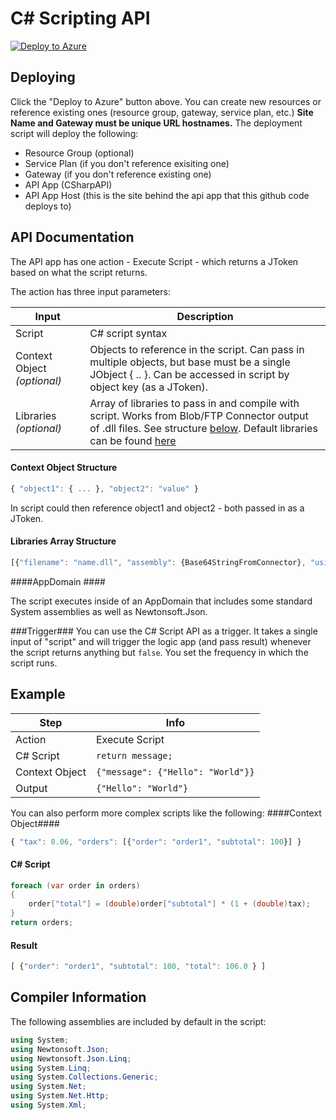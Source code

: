 # C# Scripting API
[![Deploy to Azure](http://azuredeploy.net/deploybutton.png)](https://azuredeploy.net/)

## Deploying ##
Click the "Deploy to Azure" button above.  You can create new resources or reference existing ones (resource group, gateway, service plan, etc.)  **Site Name and Gateway must be unique URL hostnames.**  The deployment script will deploy the following:
 * Resource Group (optional)
 * Service Plan (if you don't reference exisiting one)
 * Gateway (if you don't reference existing one)
 * API App (CSharpAPI)
 * API App Host (this is the site behind the api app that this github code deploys to)

## API Documentation ##
The API app has one action - Execute Script - which returns a JToken based on what the script returns.

The action has three input parameters:

| Input | Description |
| ----- | ----- |
| Script | C# script syntax |
| Context Object *(optional)* | Objects to reference in the script.  Can pass in multiple objects, but base must be a single JObject { .. }. Can be accessed in script by object key (as a JToken). |
| Libraries *(optional)* | Array of libraries to pass in and compile with script. Works from Blob/FTP Connector output of .dll files. See structure [below](#libraries-array-structure).  Default libraries can be found [here](#compiler-information) |

#### Context Object Structure ####
```javascript
{ "object1": { ... }, "object2": "value" }
```
In script could then reference object1 and object2 - both passed in as a JToken.

#### Libraries Array Structure ####
```javascript
[{"filename": "name.dll", "assembly": {Base64StringFromConnector}, "usingstatment": "using Library.Reference;"}, { ... } ] 
```

####AppDomain ####

The script executes inside of an AppDomain that includes some standard System assemblies as well as Newtonsoft.Json.

###Trigger###
You can use the C# Script API as a trigger.  It takes a single input of "script" and will trigger the logic app (and pass result) whenever the script returns anything but `false`.  You set the frequency in which the script runs.

## Example ##
| Step   | Info |
|----|----|
| Action | Execute Script |
| C# Script | `return message;` |
| Context Object | `{"message": {"Hello": "World"}}` |
| Output | `{"Hello": "World"}` |

You can also perform more complex scripts like the following:
####Context Object####
```javascript
{ "tax": 0.06, "orders": [{"order": "order1", "subtotal": 100}] }
```
#### C\# Script ####
```csharp
foreach (var order in orders)
{
    order["total"] = (double)order["subtotal"] * (1 + (double)tax);
}
return orders;
```

#### Result ####
```javascript
[ {"order": "order1", "subtotal": 100, "total": 106.0 } ] 
```

## Compiler Information ##

The following assemblies are included by default in the script:

```csharp
using System; 
using Newtonsoft.Json; 
using Newtonsoft.Json.Linq; 
using System.Linq; 
using System.Collections.Generic;
using System.Net;
using System.Net.Http;
using System.Xml;
```

